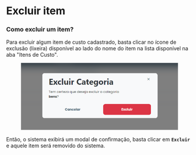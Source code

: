# Excluir item

### Como excluir um item?

Para excluir algum item de custo cadastrado, basta clicar no ícone de exclusão (lixeira) disponível ao lado do nome do item na lista disponível na aba "Itens de Custo".

<figure><img src="../../../../.gitbook/assets/del-cat.png" alt=""><figcaption></figcaption></figure>

Então, o sistema exibirá um modal de confirmação, basta clicar em **`Excluir`** e aquele item será removido do sistema.
